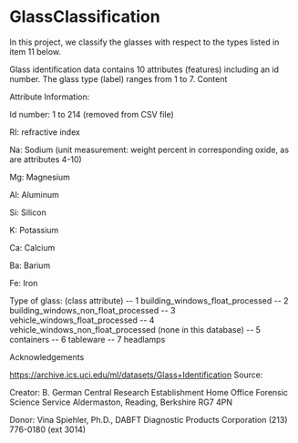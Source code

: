 # GlassClassification

In this project, we classify the glasses with respect to the types listed in item 11 below.  

Glass identification data contains 10 attributes (features) including an id number. The glass type (label) ranges from 1 to 7.
Content

Attribute Information:

Id number: 1 to 214 (removed from CSV file)

RI: refractive index

Na: Sodium (unit measurement: weight percent in corresponding oxide, as are attributes 4-10)

Mg: Magnesium

Al: Aluminum

Si: Silicon

K: Potassium

Ca: Calcium

Ba: Barium

Fe: Iron

Type of glass: (class attribute) -- 1 building_windows_float_processed -- 2 building_windows_non_float_processed -- 3 vehicle_windows_float_processed -- 4 vehicle_windows_non_float_processed (none in this database) -- 5 containers -- 6 tableware -- 7 headlamps

Acknowledgements

https://archive.ics.uci.edu/ml/datasets/Glass+Identification Source:

Creator: B. German Central Research Establishment Home Office Forensic Science Service Aldermaston, Reading, Berkshire RG7 4PN

Donor: Vina Spiehler, Ph.D., DABFT Diagnostic Products Corporation (213) 776-0180 (ext 3014)
